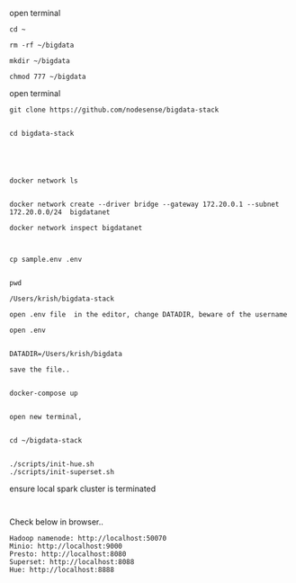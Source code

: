 

open terminal 

```
cd ~ 

rm -rf ~/bigdata

mkdir ~/bigdata

chmod 777 ~/bigdata

```

open terminal

```
git clone https://github.com/nodesense/bigdata-stack


cd bigdata-stack 





docker network ls


docker network create --driver bridge --gateway 172.20.0.1 --subnet 172.20.0.0/24  bigdatanet

docker network inspect bigdatanet



cp sample.env .env


pwd 

/Users/krish/bigdata-stack

open .env file  in the editor, change DATADIR, beware of the username

open .env


DATADIR=/Users/krish/bigdata

save the file..


docker-compose up  


open new terminal, 


cd ~/bigdata-stack 
 

./scripts/init-hue.sh
./scripts/init-superset.sh
```

ensure local spark cluster is terminated 

```


```

Check below in browser..

```
Hadoop namenode: http://localhost:50070
Minio: http://localhost:9000
Presto: http://localhost:8080
Superset: http://localhost:8088
Hue: http://localhost:8888

```



